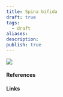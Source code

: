 ```yaml
---
title: Spina bifida
draft: true
tags:
  - draft
aliases: 
description: 
publish: true
---
```



![](https://i.imgur.com/ICtFIzV.png)



#### References

#### Links



